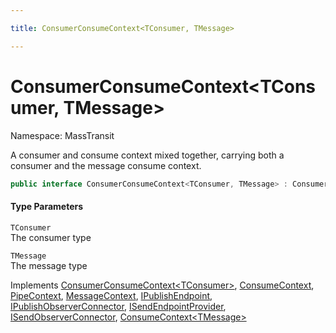 ```yaml
---

title: ConsumerConsumeContext<TConsumer, TMessage>

---
```


# ConsumerConsumeContext\<TConsumer, TMessage\>

Namespace: MassTransit

A consumer and consume context mixed together, carrying both a consumer and the message
 consume context.

```csharp
public interface ConsumerConsumeContext<TConsumer, TMessage> : ConsumerConsumeContext<TConsumer>, ConsumeContext, PipeContext, MessageContext, IPublishEndpoint, IPublishObserverConnector, ISendEndpointProvider, ISendObserverConnector, ConsumeContext<TMessage>
```

#### Type Parameters

`TConsumer`<br/>
The consumer type

`TMessage`<br/>
The message type

Implements [ConsumerConsumeContext\<TConsumer\>](../masstransit/consumerconsumecontext-1), [ConsumeContext](../masstransit/consumecontext), [PipeContext](../masstransit/pipecontext), [MessageContext](../masstransit/messagecontext), [IPublishEndpoint](../masstransit/ipublishendpoint), [IPublishObserverConnector](../masstransit/ipublishobserverconnector), [ISendEndpointProvider](../masstransit/isendendpointprovider), [ISendObserverConnector](../masstransit/isendobserverconnector), [ConsumeContext\<TMessage\>](../masstransit/consumecontext-1)
